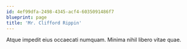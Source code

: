 ```yaml
---
id: 4ef99dfa-2498-4345-acf4-6035091486f7
blueprint: page
title: 'Mr. Clifford Rippin'
---
```

Atque impedit eius occaecati numquam. Minima nihil libero vitae quae.